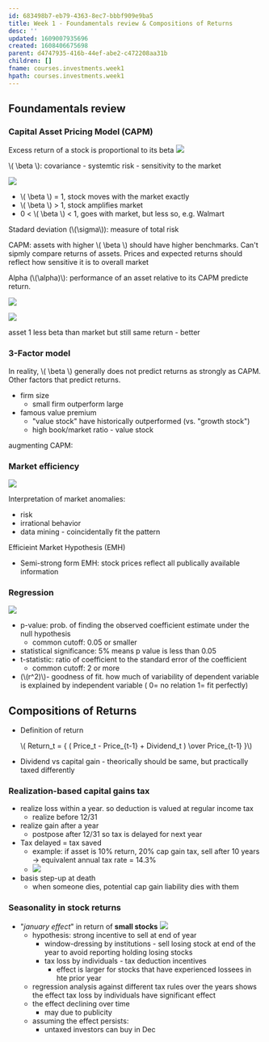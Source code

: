 ```yaml
---
id: 683498b7-eb79-4363-8ec7-bbbf909e9ba5
title: Week 1 - Foundamentals review & Compositions of Returns
desc: ''
updated: 1609007935696
created: 1608406675698
parent: d4747935-416b-44ef-abe2-c472208aa31b
children: []
fname: courses.investments.week1
hpath: courses.investments.week1
---
```

## Foundamentals review

### Capital Asset Pricing Model (CAPM)

Excess return of a stock is proportional to its beta 
 ![](/dendron-notes/assets/images/2020-12-19-14-39-00.png)

 \\( \\beta \\): covariance - systemtic risk - sensitivity to the market 

 ![](/dendron-notes/assets/images/2020-12-19-14-39-52.png)

- \\( \\beta \\) = 1, stock moves with the market exactly
- \\( \\beta \\) > 1, stock amplifies market
- 0 &lt; \\( \\beta \\) &lt; 1, goes with market, but less so, e.g. Walmart 

Stadard deviation (\\(\\sigma\\)): measure of total risk  

CAPM: assets with higher \\( \\beta \\) should have higher benchmarks. Can't sipmly compare returns of assets. Prices and expected returns should reflect how sensitive it is to overall market 

Alpha (\\(\\alpha)\\): performance of an asset relative to its CAPM predicte return. 

 ![](/dendron-notes/assets/images/2020-12-19-14-51-28.png)

 ![](/dendron-notes/assets/images/2020-12-19-15-53-59.png)

 asset 1 less beta than market but still same return - better 

### 3-Factor model

In reality, \\( \\beta \\) generally does not predict returns as strongly as CAPM. Other factors that predict returns.

- firm size
  - small firm outperform large  
- famous value premium
  - "value stock" have historically outperformed (vs. "growth stock")
  - high book/market ratio - value stock

augmenting CAPM:

### Market efficiency

![](/dendron-notes/assets/images/2020-12-19-16-22-11.png)

Interpretation of market anomalies:

- risk
- irrational behavior 
- data mining - coincidentally fit the pattern 

Efficieint Market Hypothesis (EMH)

- Semi-strong form EMH: stock prices reflect all publically available information 

### Regression

![](/dendron-notes/assets/images/2020-12-19-16-55-56.png)

- p-value: prob. of finding the observed coefficient estimate under the null hypothesis
  - common cutoff: 0.05 or smaller 
- statistical significance: 5% means p value is less than 0.05 
- t-statistic: ratio of coefficient to the standard error of the coefficient 
  - common cutoff: 2 or more 
- (\\(r^2)\\)- goodness of fit. how much of variability of dependent variable is explained by independent variable ( 0= no relation  1= fit perfectly)

## Compositions of Returns

- Definition of return 

    \\( Return_t = { ( Price_t - Price_{t-1} + Dividend_t ) \\over Price_{t-1} }\\)
- Dividend vs capital gain - theorically should be same, but practically taxed differently 

### Realization-based capital gains tax

- realize loss within a year. so deduction is valued at regular income tax 
  - realize before 12/31 
- realize gain after a year
  - postpose after 12/31 so tax is delayed for next year
- Tax delayed = tax saved 
  - example: if asset is 10% return, 20% cap gain tax, sell after 10 years -> equivalent annual tax rate = 14.3% 
  - ![](/dendron-notes/assets/images/2020-12-20-11-08-34.png)
- basis step-up at death 
  - when someone dies, potential cap gain liability dies with them 

### Seasonality in stock returns

- "_january effect_" in return of **small stocks**
    ![](/dendron-notes/assets/images/2020-12-20-11-16-30.png)
  - hypothesis: strong incentive to sell at end of year
    - window-dressing by institutions - sell losing stock at end of the year to avoid reporting holding losing stocks 
    - tax loss by individuals  - tax deduction incentives
      - effect is larger for stocks that have experienced lossees in hte prior year
  - regression analysis against different tax rules over the years shows the effect tax loss by individuals have significant effect
  - the effect declining over time 
    - may due to publicity
  - assuming the effect persists:
    - untaxed investors can buy in Dec 

